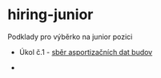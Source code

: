 # hiring-junior

Podklady pro výběrko na junior pozici

* Úkol č.1 - [sběr asportizačních dat budov](./junior-task1.md)

* 

